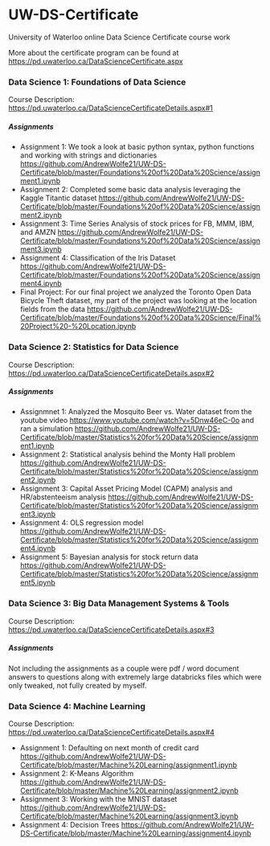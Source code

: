# UW-DS-Certificate
University of Waterloo online Data Science Certificate course work 

More about the certificate program can be found at https://pd.uwaterloo.ca/DataScienceCertificate.aspx

### Data Science 1: Foundations of Data Science

Course Description: https://pd.uwaterloo.ca/DataScienceCertificateDetails.aspx#1

##### Assignments 

- Assignment 1: We took a look at basic python syntax, python functions and working with strings and dictionaries https://github.com/AndrewWolfe21/UW-DS-Certificate/blob/master/Foundations%20of%20Data%20Science/assignment1.ipynb
- Assignment 2: Completed some basic data analysis leveraging the Kaggle Titantic dataset https://github.com/AndrewWolfe21/UW-DS-Certificate/blob/master/Foundations%20of%20Data%20Science/assignment2.ipynb
- Assignment 3: Time Series Analysis of stock prices for FB, MMM, IBM, and AMZN https://github.com/AndrewWolfe21/UW-DS-Certificate/blob/master/Foundations%20of%20Data%20Science/assignment3.ipynb
- Assignment 4: Classification of the Iris Dataset https://github.com/AndrewWolfe21/UW-DS-Certificate/blob/master/Foundations%20of%20Data%20Science/assignment4.ipynb
- Final Project: For our final project we analyzed the Toronto Open Data Bicycle Theft dataset, my part of the project was looking at the location fields from the data https://github.com/AndrewWolfe21/UW-DS-Certificate/blob/master/Foundations%20of%20Data%20Science/Final%20Project%20-%20Location.ipynb

### Data Science 2: Statistics for Data Science

Course Description: https://pd.uwaterloo.ca/DataScienceCertificateDetails.aspx#2

##### Assignments 

- Assignmnet 1: Analyzed the Mosquito Beer vs. Water dataset from the youtube video https://www.youtube.com/watch?v=5Dnw46eC-0o and ran a simulation 
https://github.com/AndrewWolfe21/UW-DS-Certificate/blob/master/Statistics%20for%20Data%20Science/assignment1.ipynb
- Assignment 2: Statistical analysis behind the Monty Hall problem
https://github.com/AndrewWolfe21/UW-DS-Certificate/blob/master/Statistics%20for%20Data%20Science/assignment2.ipynb
- Assignment 3: Capital Asset Pricing Model (CAPM) analysis and HR/abstenteeism analysis 
https://github.com/AndrewWolfe21/UW-DS-Certificate/blob/master/Statistics%20for%20Data%20Science/assignment3.ipynb
- Assignment 4: OLS regression model 
https://github.com/AndrewWolfe21/UW-DS-Certificate/blob/master/Statistics%20for%20Data%20Science/assignment4.ipynb
- Assignment 5: Bayesian analysis for stock return data
https://github.com/AndrewWolfe21/UW-DS-Certificate/blob/master/Statistics%20for%20Data%20Science/assignment5.ipynb

### Data Science 3: Big Data Management Systems & Tools 

Course Description: https://pd.uwaterloo.ca/DataScienceCertificateDetails.aspx#3

##### Assignments 

Not including the assignments as a couple were pdf / word document answers to questions along with extremely large databricks files which were only tweaked, not fully created by myself. 

### Data Science 4: Machine Learning 

Course Description: https://pd.uwaterloo.ca/DataScienceCertificateDetails.aspx#4

- Assignment 1: Defaulting on next month of credit card 
https://github.com/AndrewWolfe21/UW-DS-Certificate/blob/master/Machine%20Learning/assignment1.ipynb
- Assignment 2: K-Means Algorithm 
https://github.com/AndrewWolfe21/UW-DS-Certificate/blob/master/Machine%20Learning/assignment2.ipynb
- Assignment 3: Working with the MNIST dataset 
https://github.com/AndrewWolfe21/UW-DS-Certificate/blob/master/Machine%20Learning/assignment3.ipynb
- Assignment 4: Decision Trees
https://github.com/AndrewWolfe21/UW-DS-Certificate/blob/master/Machine%20Learning/assignment4.ipynb
